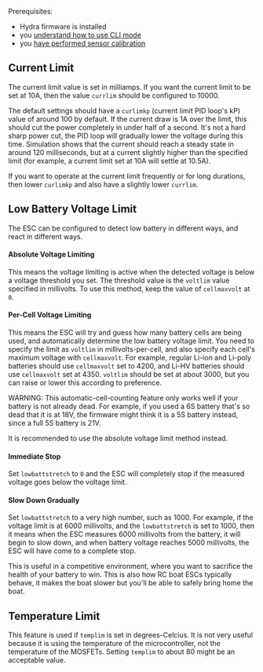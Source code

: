 Prerequisites:

 * Hydra firmware is installed
 * you [understand how to use CLI mode](configuration.md)
 * you [have performed sensor calibration](sensor-calibration.md)

## Current Limit

The current limit value is set in milliamps. If you want the current limit to be set at 10A, then the value `currlim` should be configured to 10000.

The default settings should have a `curlimkp` (current limit PID loop's kP) value of around 100 by default. If the current draw is 1A over the limit, this should cut the power completely in under half of a second. It's not a hard sharp power cut, the PID loop will gradually lower the voltage during this time. Simulation shows that the current should reach a steady state in around 120 milliseconds, but at a current slightly higher than the specified limit (for example, a current limit set at 10A will settle at 10.5A).

If you want to operate at the current limit frequently or for long durations, then lower `curlimkp` and also have a slightly lower `currlim`.

## Low Battery Voltage Limit

The ESC can be configured to detect low battery in different ways, and react in different ways.

#### Absolute Voltage Limiting

This means the voltage limiting is active when the detected voltage is below a voltage threshold you set. The threshold value is the `voltlim` value specified in millivolts. To use this method, keep the value of `cellmaxvolt` at `0`.

#### Per-Cell Voltage Limiting

This means the ESC will try and guess how many battery cells are being used, and automatically determine the low battery voltage limit. You need to specify the limit as `voltlim` in millivolts-per-cell, and also specify each cell's maximum voltage with `cellmaxvolt`. For example, regular Li-ion and Li-poly batteries should use `cellmaxvolt` set to 4200, and Li-HV batteries should use `cellmaxvolt` set at 4350. `voltlim` should be set at about 3000, but you can raise or lower this according to preference.

WARNING: This automatic-cell-counting feature only works well if your battery is not already dead. For example, if you used a 6S battery that's so dead that it is at 18V, the firmware might think it is a 5S battery instead, since a full 5S battery is 21V.

It is recommended to use the absolute voltage limit method instead.

#### Immediate Stop

Set `lowbattstretch` to `0` and the ESC will completely stop if the measured voltage goes below the voltage limit.

#### Slow Down Gradually

Set `lowbattstretch` to a very high number, such as 1000. For example, if the voltage limit is at 6000 millivolts, and the `lowbattstretch` is set to 1000, then it means when the ESC measures 6000 millivolts from the battery, it will begin to slow down, and when battery voltage reaches 5000 millivolts, the ESC will have come to a complete stop.

This is useful in a competitive environment, where you want to sacrifice the health of your battery to win. This is also how RC boat ESCs typically behave, it makes the boat slower but you'll be able to safely bring home the boat.

## Temperature Limit

This feature is used if `templim` is set in degrees-Celcius. It is not very useful because it is using the temperature of the microcontroller, not the temperature of the MOSFETs. Setting `templim` to about 80 might be an acceptable value.
